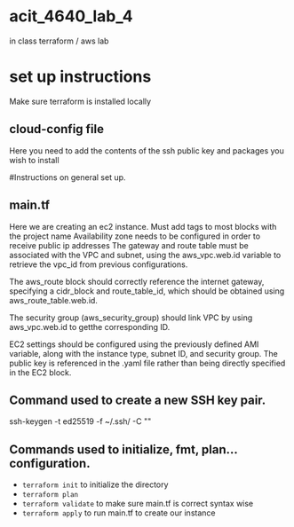 # acit_4640_lab_4
in class terraform / aws lab

# set up instructions
Make sure terraform is installed locally
## cloud-config file
Here you need to add the contents of the ssh public key and packages you wish to install

#Instructions on general set up.
## main.tf
Here we are creating an ec2 instance. 
Must add tags to most blocks with the project name
Availability zone needs to be configured in order to receive public ip addresses
The gateway and route table must be associated with the VPC and subnet, using the aws_vpc.web.id variable to retrieve the vpc_id from previous configurations.

The aws_route block should correctly reference the internet gateway, specifying a cidr_block and route_table_id, which should be obtained using aws_route_table.web.id.

The security group (aws_security_group) should link VPC by using aws_vpc.web.id to getthe corresponding ID.

EC2 settings should be configured using the previously defined AMI variable, along with the instance type, subnet ID, and security group. The public key is referenced in the .yaml file rather than being directly specified in the EC2 block.

## Command used to create a new SSH key pair.
  ssh-keygen -t ed25519 -f ~/.ssh/<key-name> -C "<commnet-to-identify-key>"

## Commands used to initialize, fmt, plan... configuration.
- `terraform init` to initialize the directory
- `terraform plan`
- `terraform validate` to make sure main.tf is correct syntax wise
- `terraform apply` to run main.tf to create our instance

      

